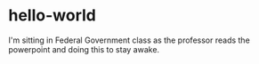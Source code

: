# hello-world

I'm sitting in Federal Government class as the professor reads the powerpoint and doing this to stay awake.
